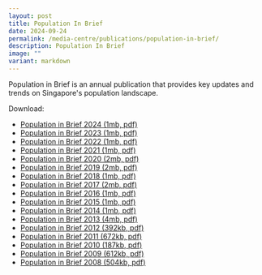 ```yaml
---
layout: post
title: Population In Brief
date: 2024-09-24
permalink: /media-centre/publications/population-in-brief/
description: Population In Brief
image: ""
variant: markdown
---
```

Population in Brief is an annual publication that provides key updates and trends on Singapore's population landscape.

Download:
- [Population in Brief 2024 (1mb, pdf)](/files/media-centre/publications/Population_in_Brief_2024.pdf)
- [Population in Brief 2023 (1mb, pdf)](/files/media-centre/publications/population-in-brief-2023.pdf)
- [Population in Brief 2022 (1mb, pdf)](/files/media-centre/publications/population-in-brief-2022.pdf)
- [Population in Brief 2021 (1mb, pdf)](/files/media-centre/publications/population-in-brief-2021.pdf)
- [Population in Brief 2020 (2mb, pdf)](/files/media-centre/publications/population-in-brief-2020.pdf)
- [Population in Brief 2019 (2mb, pdf)](/files/media-centre/publications/population-in-brief-2019.pdf)
- [Population in Brief 2018 (1mb, pdf)](/images/publicationimages/population-in-brief-2018.pdf)
- [Population in Brief 2017 (2mb, pdf)](/images/publicationimages/population-in-brief-2017.pdf)
- [Population in Brief 2016 (1mb, pdf)](/files/media-centre/publications/population-in-brief-2016.pdf)
- [Population in Brief 2015 (1mb, pdf)](/files/media-centre/publications/population-in-brief-2015.pdf)
- [Population in Brief 2014 (1mb, pdf)](/files/media-centre/publications/population-in-brief-2014.pdf)
- [Population in Brief 2013 (4mb, pdf)](/images/publicationimages/population-in-brief-2013.pdf)
- [Population in Brief 2012 (392kb, pdf)](/images/publicationimages/population-in-brief-2012.pdf)
- [Population in Brief 2011 (672kb, pdf)](/images/publicationimages/population-in-brief-2011.pdf)
- [Population in Brief 2010 (187kb, pdf)](/images/publicationimages/population-in-brief-2010.pdf)
- [Population in Brief 2009 (612kb, pdf)](/images/publicationimages/population-in-brief-2009.pdf)
- [Population in Brief 2008 (504kb, pdf)](/images/publicationimages/population-in-brief-2008.pdf)